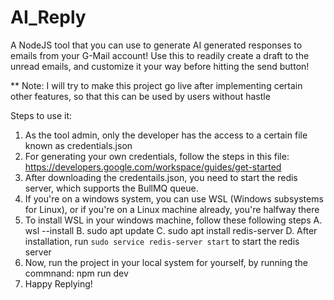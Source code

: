 # AI_Reply
A NodeJS tool that you can use to generate AI generated responses to emails from your G-Mail account! Use this to readily create a draft to the unread emails, and customize it your way before hitting the send button!

** Note: I will try to make this project go live after implementing certain other features, so that this can be used by users without hastle

Steps to use it:

1. As the tool admin, only the developer has the access to a certain file known as credentials.json
2. For generating your own credentials, follow the steps in this file: https://developers.google.com/workspace/guides/get-started
3. After downloading the credentails.json, you need to start the redis server, which supports the BullMQ queue.
4. If you're on a windows system, you can use WSL (Windows subsystems for Linux), or if you're on a Linux machine already, you're halfway there
5. To install WSL in your windows machine, follow these following steps
    A. wsl --install
    B. sudo apt update
    C. sudo apt install redis-server
    D. After installation, run `sudo service redis-server start` to start the redis server
6. Now, run the project in your local system for yourself, by running the commnand: npm run dev
7. Happy Replying!
